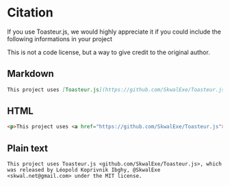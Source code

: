 # Citation

If you use Toasteur.js, we would highly appreciate it if you could include the following informations in your project

This is not a code license, but a way to give credit to the original author.

## Markdown

```md
This project uses [Toasteur.js](https://github.com/SkwalExe/Toasteur.js), which was released by Léopold Koprivnik Ibghy, [@SkwalExe](https://github.com/SkwalExe/) \<skwal.net@gmail.com\> under the [MIT license](https://github.com/SkwalExe/Toasteur.js/blob/main/LICENSE).
```

## HTML

```html
<p>This project uses <a href="https://github.com/SkwalExe/Toasteur.js">Toasteur.js</a>, which was released by Léopold Koprivnik Ibghy, <a href="https://github.com/SkwalExe/">@SkwalExe</a> &lt;<a href="mailto:skwal.net@gmail.com">skwal.net@gmail.com</a>&gt; under the <a href="https://github.com/SkwalExe/Toasteur.js/blob/main/LICENSE">MIT license</a></p>
```

## Plain text

```
This project uses Toasteur.js <github.com/SkwalExe/Toasteur.js>, which was released by Léopold Koprivnik Ibghy, @SkwalExe <skwal.net@gmail.com> under the MIT license.
```
